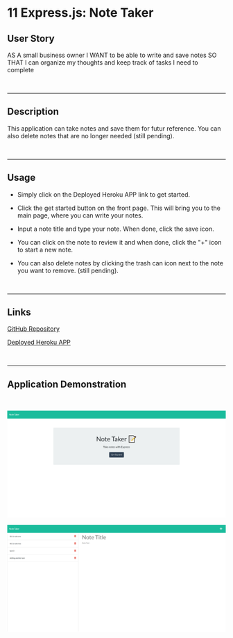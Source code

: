 # 11 Express.js: Note Taker


## User Story

AS A small business owner
I WANT to be able to write and save notes
SO THAT I can organize my thoughts and keep track of tasks I need to complete

&nbsp;

---
## Description

This application can take notes and save them for futur reference.  You can also delete notes that are no longer needed (still pending). 

&nbsp;

---
## Usage

* Simply click on the Deployed Heroku APP link to get started.  

* Click the get started button on the front page.  This will bring you to the main page, where you can write your notes.

* Input a note title and type your note.  When done, click the save icon. 

 * You can click on the note to review it and when done, click the "+" icon to start a new note.

 * You can also delete notes by clicking the trash can icon next to the note you want to remove.  (still pending).


&nbsp;

---
## Links

[GitHub Repository](https://github.com/MorningSol/note-taker)

[Deployed Heroku APP](https://immense-dusk-15532.herokuapp.com/)

&nbsp;

---
## Application Demonstration

&nbsp;

![Note Taker Front Page](./Assets/screencapture-immense-dusk-15532-herokuapp-2022-05-08-11_17_29.png)

![Note Taker Main Page](./Assets/screencapture-immense-dusk-15532-herokuapp-notes-2022-05-08-11_18_18.png)




